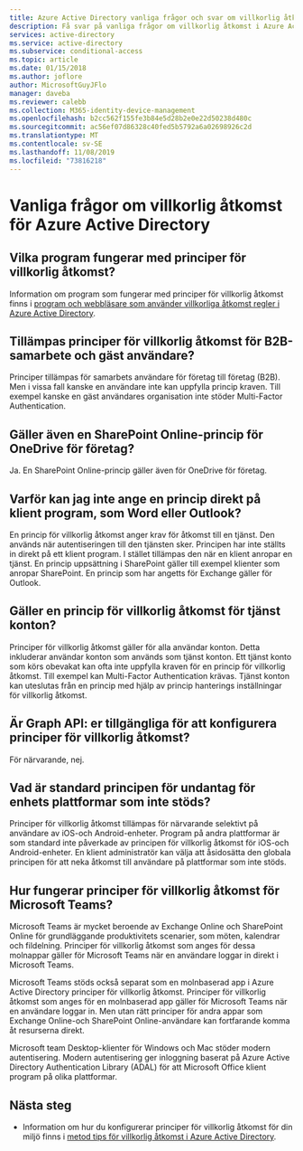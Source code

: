 ```yaml
---
title: Azure Active Directory vanliga frågor och svar om villkorlig åtkomst | Microsoft Docs
description: Få svar på vanliga frågor om villkorlig åtkomst i Azure Active Directory.
services: active-directory
ms.service: active-directory
ms.subservice: conditional-access
ms.topic: article
ms.date: 01/15/2018
ms.author: joflore
author: MicrosoftGuyJFlo
manager: daveba
ms.reviewer: calebb
ms.collection: M365-identity-device-management
ms.openlocfilehash: b2cc562f155fe3b84e5d28b2e0e22d50238d480c
ms.sourcegitcommit: ac56ef07d86328c40fed5b5792a6a02698926c2d
ms.translationtype: MT
ms.contentlocale: sv-SE
ms.lasthandoff: 11/08/2019
ms.locfileid: "73816218"
---
```

# <a name="azure-active-directory-conditional-access-faqs"></a>Vanliga frågor om villkorlig åtkomst för Azure Active Directory

## <a name="which-applications-work-with-conditional-access-policies"></a>Vilka program fungerar med principer för villkorlig åtkomst?

Information om program som fungerar med principer för villkorlig åtkomst finns i [program och webbläsare som använder villkorliga åtkomst regler i Azure Active Directory](technical-reference.md).

## <a name="are-conditional-access-policies-enforced-for-b2b-collaboration-and-guest-users"></a>Tillämpas principer för villkorlig åtkomst för B2B-samarbete och gäst användare?

Principer tillämpas för samarbets användare för företag till företag (B2B). Men i vissa fall kanske en användare inte kan uppfylla princip kraven. Till exempel kanske en gäst användares organisation inte stöder Multi-Factor Authentication. 

## <a name="does-a-sharepoint-online-policy-also-apply-to-onedrive-for-business"></a>Gäller även en SharePoint Online-princip för OneDrive för företag?

Ja. En SharePoint Online-princip gäller även för OneDrive för företag.

## <a name="why-cant-i-set-a-policy-directly-on-client-apps-like-word-or-outlook"></a>Varför kan jag inte ange en princip direkt på klient program, som Word eller Outlook?

En princip för villkorlig åtkomst anger krav för åtkomst till en tjänst. Den används när autentiseringen till den tjänsten sker. Principen har inte ställts in direkt på ett klient program. I stället tillämpas den när en klient anropar en tjänst. En princip uppsättning i SharePoint gäller till exempel klienter som anropar SharePoint. En princip som har angetts för Exchange gäller för Outlook.

## <a name="does-a-conditional-access-policy-apply-to-service-accounts"></a>Gäller en princip för villkorlig åtkomst för tjänst konton?

Principer för villkorlig åtkomst gäller för alla användar konton. Detta inkluderar användar konton som används som tjänst konton. Ett tjänst konto som körs obevakat kan ofta inte uppfylla kraven för en princip för villkorlig åtkomst. Till exempel kan Multi-Factor Authentication krävas. Tjänst konton kan uteslutas från en princip med hjälp av princip hanterings inställningar för villkorlig åtkomst. 

## <a name="are-graph-apis-available-for-configuring-conditional-access-policies"></a>Är Graph API: er tillgängliga för att konfigurera principer för villkorlig åtkomst?

För närvarande, nej. 

## <a name="what-is-the-default-exclusion-policy-for-unsupported-device-platforms"></a>Vad är standard principen för undantag för enhets plattformar som inte stöds?

Principer för villkorlig åtkomst tillämpas för närvarande selektivt på användare av iOS-och Android-enheter. Program på andra plattformar är som standard inte påverkade av principen för villkorlig åtkomst för iOS-och Android-enheter. En klient administratör kan välja att åsidosätta den globala principen för att neka åtkomst till användare på plattformar som inte stöds.

## <a name="how-do-conditional-access-policies-work-for-microsoft-teams"></a>Hur fungerar principer för villkorlig åtkomst för Microsoft Teams?

Microsoft Teams är mycket beroende av Exchange Online och SharePoint Online för grundläggande produktivitets scenarier, som möten, kalendrar och fildelning. Principer för villkorlig åtkomst som anges för dessa molnappar gäller för Microsoft Teams när en användare loggar in direkt i Microsoft Teams.

Microsoft Teams stöds också separat som en molnbaserad app i Azure Active Directory principer för villkorlig åtkomst. Principer för villkorlig åtkomst som anges för en molnbaserad app gäller för Microsoft Teams när en användare loggar in. Men utan rätt principer för andra appar som Exchange Online-och SharePoint Online-användare kan fortfarande komma åt resurserna direkt.

Microsoft team Desktop-klienter för Windows och Mac stöder modern autentisering. Modern autentisering ger inloggning baserat på Azure Active Directory Authentication Library (ADAL) för att Microsoft Office klient program på olika plattformar.

## <a name="next-steps"></a>Nästa steg

- Information om hur du konfigurerar principer för villkorlig åtkomst för din miljö finns i [metod tips för villkorlig åtkomst i Azure Active Directory](best-practices.md). 
